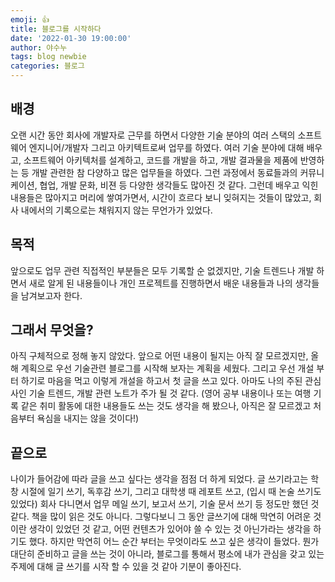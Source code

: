 ```yaml
---
emoji: 👍
title: 블로그를 시작하다
date: '2022-01-30 19:00:00'
author: 야수누
tags: blog newbie
categories: 블로그
---
```


## 배경

오랜 시간 동안 회사에 개발자로 근무를 하면서 다양한 기술 분야의 여러 스택의 소프트웨어 엔지니어/개발자 그리고 아키텍트로써 업무를 하였다. 여러 기술 분야에 대해 배우고, 소프트웨어 아키텍처를 설계하고, 코드를 개발을 하고, 개발 결과물을 제품에 반영하는 등 개발 관련한 참 다양하고 많은 업무들을 하였다. 그런 과정에서 동료들과의 커뮤니케이션, 협업, 개발 문화, 비젼 등 다양한 생각들도 많아진 것 같다. 그런데 배우고 익힌 내용들은 많아지고 머리에 쌓여가면서, 시간이 흐르다 보니 잊혀지는 것들이 많았고, 회사 내에서의 기록으로는 채워지지 않는 무언가가 있었다.


## 목적

앞으로도 업무 관련 직접적인 부분들은 모두 기록할 순 없겠지만, 기술 트렌드나 개발 하면서 새로 알게 된 내용들이나 개인 프로젝트를 진행하면서 배운 내용들과 나의 생각들을 남겨보고자 한다.


## 그래서 무엇을?

아직 구체적으로 정해 놓지 않았다. 앞으로 어떤 내용이 될지는 아직 잘 모르겠지만, 올해 계획으로 우선 기술관련 블로그를 시작해 보자는 계획을 세웠다. 그리고 우선 개설 부터 하기로 마음을 먹고 이렇게 개설을 하고서 첫 글을 쓰고 있다. 아마도 나의 주된 관심사인 기술 트렌드, 개발 관련 노트가 주가 될 것 같다. (영어 공부 내용이나 또는 여행 기록 같은 취미 활동에 대한 내용들도 쓰는 것도 생각을 해 봤으나, 아직은 잘 모르겠고 처음부터 욕심을 내지는 않을 것이다!)


## 끝으로

나이가 들어감에 따라 글을 쓰고 싶다는 생각을 점점 더 하게 되었다. 글 쓰기라고는 학창 시절에 일기 쓰기, 독후감 쓰기, 그리고 대학생 때 레포트 쓰고, (입시 때 논술 쓰기도 있었다) 회사 다니면서 업무 메일 쓰기, 보고서 쓰기, 기술 문서 쓰기 등 정도만 했던 것 같다. 책을 많이 읽은 것도 아니다. 그렇다보니 그 동안 글쓰기에 대해 막연히 어려운 것이란 생각이 있었던 것 같고, 어떤 컨텐츠가 있어야 쓸 수 있는 것 아닌가라는 생각을 하기도 했다. 하지만 막연히 어느 순간 부터는 무엇이라도 쓰고 싶은 생각이 들었다. 뭔가 대단히 준비하고 글을 쓰는 것이 아니라, 블로그를 통해서 평소에 내가 관심을 갖고 있는 주제에 대해 글 쓰기를 시작 할 수 있을 것 같아 기분이 좋아진다.

```toc

```